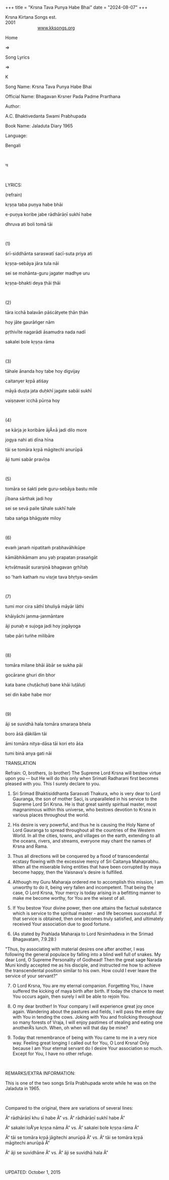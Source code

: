 +++ 
title = "Krsna Tava Punya Habe Bhai"
date = "2024-08-07"
+++

Krsna Kirtana Songs est.
2001                                                                                                                                    
            
www.kksongs.org








Home
 
⇒
 
Song Lyrics
 
⇒
 
K


Song
Name: Krsna Tava Punya Habe Bhai


Official
Name: Bhagavan Krsner Pada Padme Prarthana


Author:

A.C. Bhaktivedanta Swami
Prabhupada


Book
Name: Jaladuta Diary 1965


Language:

Bengali


 








অ


















 


LYRICS:


(refrain)


kṛṣṇa
taba puṇya habe bhāi

e-puṇya koribe jabe rādhārāṇī sukhī habe

dhruva ati boli tomā tāi


 


(1)


śrī-siddhānta
saraswatī śacī-suta priya ati

kṛṣṇa-sebāya jāra tula nāi

sei se mohānta-guru jagater madhye uru

kṛṣṇa-bhakti deya ṭhāi ṭhāi


 


(2)


tāra icchā
balavān pāścātyete ṭhān ṭhān

hoy jāte gaurāńger nām

pṛthivīte nagarādi āsamudra nada nadī

sakalei bole kṛṣṇa rāma


 


(3)


tāhale ānanda
hoy tabe hoy digvijay

caitanyer kṛpā atiśay

māyā duṣṭa jata duḥkhī jagate sabāi
sukhī

vaiṣṇaver icchā pūrṇa hoy


 


(4)


se kārja je
koribāre ājÃ±ā jadi dilo more

jogya nahi ati dīna hīna

tāi se tomāra kṛpā māgitechi anurūpā

āji tumi sabār pravīṇa


 


(5)


tomāra se
śakti pele guru-sebāya bastu mile

jībana sārthak jadi hoy

sei se sevā paile tāhale sukhī hale

taba sańga bhāgyate miloy


 


(6)


evaḿ janaḿ
nipatitaḿ prabhavāhikūpe

kāmābhikāmam anu yaḥ prapatan prasańgāt

kṛtvātmasāt surarṣiṇā bhagavan gṛhītaḥ

so 'haḿ kathaḿ nu visṛje tava bhṛtya-sevām


 


(7)


tumi mor cira
sāthī bhuliyā māyār lāthi

khāiyāchi janma-janmāntare

āji punaḥ e sujoga jadi hoy jogāyoga

tabe pāri tuńhe milibāre


 


(8)


tomāra milane
bhāi ābār se sukha pāi

gocārane ghuri din bhor

kata bane chuṭāchuṭi bane khāi luṭāluṭi

sei din kabe habe mor


 


(9)


āji se
suvidhā hala tomāra smaraṇa bhela

boro āśā ḍākilām tāi

āmi tomāra nitya-dāsa tāi kori eto āśa

tumi binā anya gati nāi




TRANSLATION

Refrain: O, brothers, (o brother) The Supreme Lord Krsna will bestow virtue
upon you -- but He will do this only when Srimati Radharani first becomes
pleased with you. This I surely declare to you.



1) Sri Srimad Bhaktisiddhanta Sarasvati Thakura, who is very dear to Lord
Gauranga, the son of mother Saci, is unparalleled in his service to the Supreme
Lord Sri Krsna. He is that great saintly spiritual master, most magnanimous
within this universe, who bestows devotion to Krsna in various places
throughout the world.



2) His desire is very powerful, and thus he is causing the Holy Name of Lord
Gauranga to spread throughout all the countries of the Western World. In all
the cities, towns, and villages on the earth, extending to all the oceans,
rivers, and streams, everyone may chant the names of Krsna and Rama.



3) Thus all directions will be conquered by a flood of transcendental ecstasy
flowing with the excessive mercy of Sri Caitanya Mahaprabhu. When all the
miserable living entities that have been corrupted by maya become happy, then
the Vaisnava's desire is fulfilled.



4) Although my Guru Maharaja ordered me to accomplish this mission, I am
unworthy to do it, being very fallen and incompetent. That being the case, O
Lord Krsna, Your mercy is today arising in a befitting manner to make me become
worthy, for You are the wisest of all.



5) If You bestow Your divine power, then one attains the factual substance
which is service to the spiritual master - and life becomes successful. If that
service is obtained, then one becomes truly satisfied, and ultimately received
Your association due to good fortune.



6) (As stated by Prahlada Maharaja to Lord Nrsimhadeva in the Srimad
Bhagavatam, 7.9.28:)

"Thus, by associating with material desires one after another, I was
following the general populace by falling into a blind well full of snakes. My
dear Lord, O Supreme Personality of Godhead! Then the great sage Narada Muni
kindly accepted me as his disciple, and instructed me how to achieve the
transcendental position similar to his own. How could I ever leave the service
of your servant?"



7) O Lord Krsna, You are my eternal companion. Forgetting You, I have suffered
the kicking of maya birth after birth. If today the chance to meet You occurs
again, then surely I will be able to rejoin You.



8) O my dear brother! In Your company I will experience great joy once again.
Wandering about the pastures and fields, I will pass the entire day with You in
tending the cows. Joking with You and frolicking throughout so many forests of
Vraja, I will enjoy pastimes of stealing and eating one anotherÂ’s lunch. When,
oh when will that day be mine?



9) Today that remembrance of being with You came to me in a very nice way.
Feeling great longing I called out for You, O Lord Krsna! Only because I am
Your eternal servant do I desire Your association so much. Except for You, I
have no other refuge.


 


REMARKS/EXTRA
INFORMATION:


This
is one of the two songs Srila Prabhupada wrote while he was on the Jaladuta in
1965.


 


Compared
to the original, there are variations of several lines:


Â“
rādhārāṇī
 khu
śī habe
Â” vs. Â“
rādhārāṇī
sukhī habe
Â”


Â“
sakalei loÂ’ye kṛṣṇa
nāma
Â” vs. Â“
sakalei bole kṛṣṇa
rāma
Â”


Â“
tāi se tomāra kṛpā
jāgitechi anurūpā
Â”
vs. Â“
tāi se
tomāra kṛpā māgitechi anurūpā
Â”


Â“
āji se suvidhāne
Â” vs. Â“
āji se suvidhā hala
Â”


 


UPDATED:
 October 1, 2015